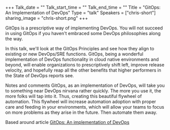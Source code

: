 +++
Talk_date = ""
Talk_start_time = ""
Talk_end_time = ""
Title = "GitOps: An Implementation of DevOps"
Type = "talk"
Speakers = ["chris-short"]
sharing_image = "chris-short.png"
+++

GitOps is a prescriptive way of implementing DevOps. You will not succeed in using GitOps if you haven't embraced some DevOps philosophies along the way.

In this talk, we'll look at the GitOps Principles and see how they align to existing or new DevOps/SRE functions. GitOps, being a wonderful implementation of DevOps functionality in cloud native environments and beyond, will enable organizations to prescriptively shift left, improve release velocity, and hopefully reap all the other benefits that higher performers in the State of DevOps reports see.

Notes and comments
GitOps, as an implementation of DevOps, will take you to something near DevOps nirvana rather quickly. The more you use it, the more folks will tap into it. Thus, creating this beautiful flywheel of automation. This flywheel will increase automation adoption with proper care and feeding in your environments, which will allow your teams to focus on more problems as they arise in the future. Then automate them away.

Based around article [GitOps: An implementation of DevOps](https://chrisshort.net/gitops-an-implementation-of-devops/)
